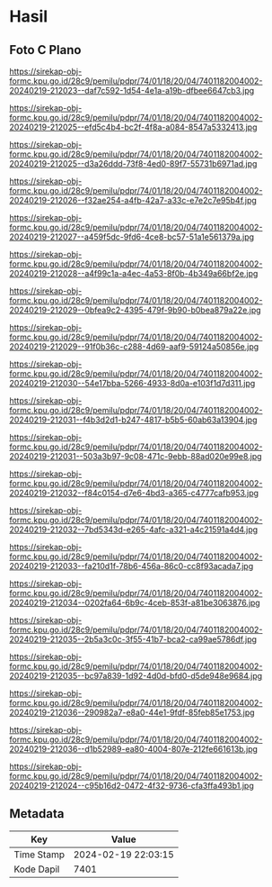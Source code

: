 # Hasil

## Foto C Plano

https://sirekap-obj-formc.kpu.go.id/28c9/pemilu/pdpr/74/01/18/20/04/7401182004002-20240219-212023--daf7c592-1d54-4e1a-a19b-dfbee6647cb3.jpg

https://sirekap-obj-formc.kpu.go.id/28c9/pemilu/pdpr/74/01/18/20/04/7401182004002-20240219-212025--efd5c4b4-bc2f-4f8a-a084-8547a5332413.jpg

https://sirekap-obj-formc.kpu.go.id/28c9/pemilu/pdpr/74/01/18/20/04/7401182004002-20240219-212025--d3a26ddd-73f8-4ed0-89f7-55731b6971ad.jpg

https://sirekap-obj-formc.kpu.go.id/28c9/pemilu/pdpr/74/01/18/20/04/7401182004002-20240219-212026--f32ae254-a4fb-42a7-a33c-e7e2c7e95b4f.jpg

https://sirekap-obj-formc.kpu.go.id/28c9/pemilu/pdpr/74/01/18/20/04/7401182004002-20240219-212027--a459f5dc-9fd6-4ce8-bc57-51a1e561379a.jpg

https://sirekap-obj-formc.kpu.go.id/28c9/pemilu/pdpr/74/01/18/20/04/7401182004002-20240219-212028--a4f99c1a-a4ec-4a53-8f0b-4b349a66bf2e.jpg

https://sirekap-obj-formc.kpu.go.id/28c9/pemilu/pdpr/74/01/18/20/04/7401182004002-20240219-212029--0bfea9c2-4395-479f-9b90-b0bea879a22e.jpg

https://sirekap-obj-formc.kpu.go.id/28c9/pemilu/pdpr/74/01/18/20/04/7401182004002-20240219-212029--91f0b36c-c288-4d69-aaf9-59124a50856e.jpg

https://sirekap-obj-formc.kpu.go.id/28c9/pemilu/pdpr/74/01/18/20/04/7401182004002-20240219-212030--54e17bba-5266-4933-8d0a-e103f1d7d311.jpg

https://sirekap-obj-formc.kpu.go.id/28c9/pemilu/pdpr/74/01/18/20/04/7401182004002-20240219-212031--f4b3d2d1-b247-4817-b5b5-60ab63a13904.jpg

https://sirekap-obj-formc.kpu.go.id/28c9/pemilu/pdpr/74/01/18/20/04/7401182004002-20240219-212031--503a3b97-9c08-471c-9ebb-88ad020e99e8.jpg

https://sirekap-obj-formc.kpu.go.id/28c9/pemilu/pdpr/74/01/18/20/04/7401182004002-20240219-212032--f84c0154-d7e6-4bd3-a365-c4777cafb953.jpg

https://sirekap-obj-formc.kpu.go.id/28c9/pemilu/pdpr/74/01/18/20/04/7401182004002-20240219-212032--7bd5343d-e265-4afc-a321-a4c21591a4d4.jpg

https://sirekap-obj-formc.kpu.go.id/28c9/pemilu/pdpr/74/01/18/20/04/7401182004002-20240219-212033--fa210d1f-78b6-456a-86c0-cc8f93acada7.jpg

https://sirekap-obj-formc.kpu.go.id/28c9/pemilu/pdpr/74/01/18/20/04/7401182004002-20240219-212034--0202fa64-6b9c-4ceb-853f-a81be3063876.jpg

https://sirekap-obj-formc.kpu.go.id/28c9/pemilu/pdpr/74/01/18/20/04/7401182004002-20240219-212035--2b5a3c0c-3f55-41b7-bca2-ca99ae5786df.jpg

https://sirekap-obj-formc.kpu.go.id/28c9/pemilu/pdpr/74/01/18/20/04/7401182004002-20240219-212035--bc97a839-1d92-4d0d-bfd0-d5de948e9684.jpg

https://sirekap-obj-formc.kpu.go.id/28c9/pemilu/pdpr/74/01/18/20/04/7401182004002-20240219-212036--290982a7-e8a0-44e1-9fdf-85feb85e1753.jpg

https://sirekap-obj-formc.kpu.go.id/28c9/pemilu/pdpr/74/01/18/20/04/7401182004002-20240219-212036--d1b52989-ea80-4004-807e-212fe661613b.jpg

https://sirekap-obj-formc.kpu.go.id/28c9/pemilu/pdpr/74/01/18/20/04/7401182004002-20240219-212024--c95b16d2-0472-4f32-9736-cfa3ffa493b1.jpg


## Metadata

| Key        | Value               |
| ---------- | ------------------- |
| Time Stamp | 2024-02-19 22:03:15 |
| Kode Dapil | 7401                |



